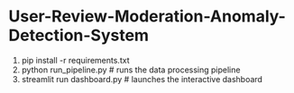 # User-Review-Moderation-Anomaly-Detection-System


1. pip install -r requirements.txt
2. python run_pipeline.py  # runs the data processing pipeline
3. streamlit run dashboard.py  # launches the interactive dashboard
